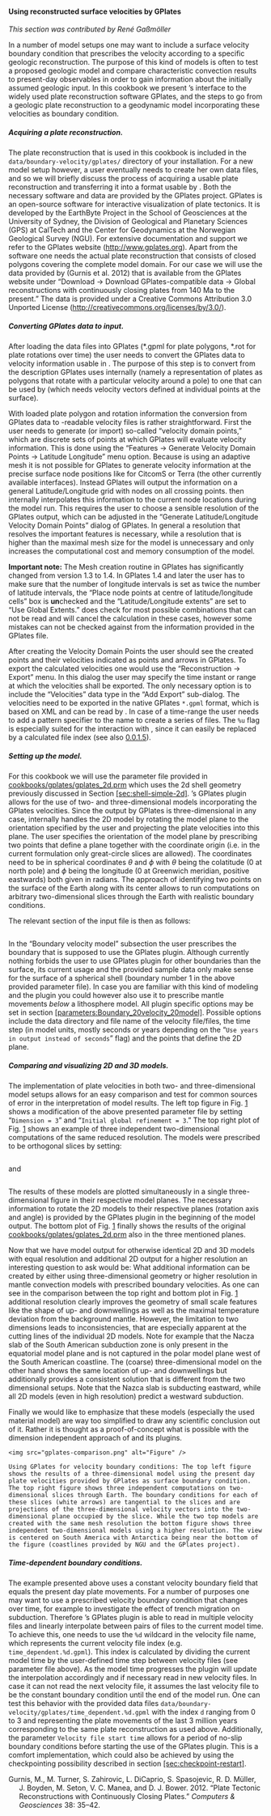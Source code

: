 #### Using reconstructed surface velocities by GPlates

*This section was contributed by Ren&eacute; Ga&szlig;m&ouml;ller*

In a number of model setups one may want to include a surface velocity
boundary condition that prescribes the velocity according to a specific
geologic reconstruction. The purpose of this kind of models is often to test a
proposed geologic model and compare characteristic convection results to
present-day observables in order to gain information about the initially
assumed geologic input. In this cookbook we present &rsquo;s interface to the
widely used plate reconstruction software GPlates, and the steps to go from a
geologic plate reconstruction to a geodynamic model incorporating these
velocities as boundary condition.

##### Acquiring a plate reconstruction.

The plate reconstruction that is used in this cookbook is included in the
`data/boundary-velocity/gplates/` directory of your installation. For a new
model setup however, a user eventually needs to create her own data files, and
so we will briefly discuss the process of acquiring a usable plate
reconstruction and transferring it into a format usable by . Both the
necessary software and data are provided by the GPlates project. GPlates is an
open-source software for interactive visualization of plate tectonics. It is
developed by the EarthByte Project in the School of Geosciences at the
University of Sydney, the Division of Geological and Planetary Sciences (GPS)
at CalTech and the Center for Geodynamics at the Norwegian Geological Survey
(NGU). For extensive documentation and support we refer to the GPlates website
(<http://www.gplates.org>). Apart from the software one needs the actual plate
reconstruction that consists of closed polygons covering the complete model
domain. For our case we will use the data provided by (Gurnis et al. 2012)
that is available from the GPlates website under &ldquo;Download $\rightarrow$
Download GPlates-compatible data $\rightarrow$ Global reconstructions with
continuously closing plates from 140 Ma to the present.&rdquo; The data is
provided under a Creative Commons Attribution 3.0 Unported License
(<http://creativecommons.org/licenses/by/3.0/>).

##### Converting GPlates data to input.

After loading the data files into GPlates (\*.gpml for plate polygons, \*.rot
for plate rotations over time) the user needs to convert the GPlates data to
velocity information usable in . The purpose of this step is to convert from
the description GPlates uses internally (namely a representation of plates as
polygons that rotate with a particular velocity around a pole) to one that can
be used by (which needs velocity vectors defined at individual points at the
surface).

With loaded plate polygon and rotation information the conversion from GPlates
data to -readable velocity files is rather straightforward. First the user
needs to generate (or import) so-called &ldquo;velocity domain points,&rdquo;
which are discrete sets of points at which GPlates will evaluate velocity
information. This is done using the &ldquo;Features $\rightarrow$ Generate
Velocity Domain Points $\rightarrow$ Latitude Longitude&rdquo; menu option.
Because is using an adaptive mesh it is not possible for GPlates to generate
velocity information at the precise surface node positions like for CitcomS or
Terra (the other currently available interfaces). Instead GPlates will output
the information on a general Latitude/Longitude grid with nodes on all
crossing points. then internally interpolates this information to the current
node locations during the model run. This requires the user to choose a
sensible resolution of the GPlates output, which can be adjusted in the
&ldquo;Generate Latitude/Longitude Velocity Domain Points&rdquo; dialog of
GPlates. In general a resolution that resolves the important features is
necessary, while a resolution that is higher than the maximal mesh size for
the model is unnecessary and only increases the computational cost and memory
consumption of the model.

**Important note:** The Mesh creation routine in GPlates has significantly
changed from version 1.3 to 1.4. In GPlates 1.4 and later the user has to make
sure that the number of longitude intervals is set as twice the number of
latitude intervals, the &ldquo;Place node points at centre of
latitude/longitude cells&rdquo; box is **un**checked and the
&ldquo;Latitude/Longitude extents&rdquo; are set to &ldquo;Use Global
Extents.&rdquo; does check for most possible combinations that can not be read
and will cancel the calculation in these cases, however some mistakes can not
be checked against from the information provided in the GPlates file.

After creating the Velocity Domain Points the user should see the created
points and their velocities indicated as points and arrows in GPlates. To
export the calculated velocities one would use the &ldquo;Reconstruction
$\rightarrow$ Export&rdquo; menu. In this dialog the user may specify the time
instant or range at which the velocities shall be exported. The only necessary
option is to include the &ldquo;Velocities&rdquo; data type in the &ldquo;Add
Export&rdquo; sub-dialog. The velocities need to be exported in the native
GPlates `*.gpml` format, which is based on XML and can be read by . In case of
a time-range the user needs to add a pattern specifier to the name to create a
series of files. The `%u` flag is especially suited for the interaction with ,
since it can easily be replaced by a calculated file index (see also
[0.0.1.5][]).

##### Setting up the model.

For this cookbook we will use the parameter file provided in
[cookbooks/gplates/gplates_2d.prm][] which uses the 2d shell geometry
previously discussed in Section&nbsp;[\[sec:shell-simple-2d\]][1]. &rsquo;s
GPlates plugin allows for the use of two- and three-dimensional models
incorporating the GPlates velocities. Since the output by GPlates is
three-dimensional in any case, internally handles the 2D model by rotating the
model plane to the orientation specified by the user and projecting the plate
velocities into this plane. The user specifies the orientation of the model
plane by prescribing two points that define a plane together with the
coordinate origin (i.e. in the current formulation only great-circle slices
are allowed). The coordinates need to be in spherical coordinates $\theta$ and
$\phi$ with $\theta$ being the colatitude (0 at north pole) and $\phi$ being
the longitude (0 at Greenwich meridian, positive eastwards) both given in
radians. The approach of identifying two points on the surface of the Earth
along with its center allows to run computations on arbitrary two-dimensional
slices through the Earth with realistic boundary conditions.

The relevant section of the input file is then as follows:

``` prmfile
```

In the &ldquo;Boundary velocity model&rdquo; subsection the user prescribes
the boundary that is supposed to use the GPlates plugin. Although currently
nothing forbids the user to use GPlates plugin for other boundaries than the
surface, its current usage and the provided sample data only make sense for
the surface of a spherical shell (boundary number 1 in the above provided
parameter file). In case you are familiar with this kind of modeling and the
plugin you could however also use it to prescribe mantle movements *below* a
lithosphere model. All plugin specific options may be set in
section&nbsp;[\[parameters:Boundary_20velocity_20model\]][2]. Possible options
include the data directory and file name of the velocity file/files, the time
step (in model units, mostly seconds or years depending on the
&ldquo;`Use years in output instead of seconds`&rdquo; flag) and the points
that define the 2D plane.

##### Comparing and visualizing 2D and 3D models.

The implementation of plate velocities in both two- and three-dimensional
model setups allows for an easy comparison and test for common sources of
error in the interpretation of model results. The left top figure in
Fig.&nbsp;[1][] shows a modification of the above presented parameter file by
setting &ldquo;`Dimension = 3`&rdquo; and
&ldquo;`Initial global refinement = 3`.&rdquo; The top right plot of
Fig.&nbsp;[1][] shows an example of three independent two-dimensional
computations of the same reduced resolution. The models were prescribed to be
orthogonal slices by setting:

``` prmfile
```

and

``` prmfile
```

The results of these models are plotted simultaneously in a single
three-dimensional figure in their respective model planes. The necessary
information to rotate the 2D models to their respective planes (rotation axis
and angle) is provided by the GPlates plugin in the beginning of the model
output. The bottom plot of Fig.&nbsp;[1][] finally shows the results of the
original [cookbooks/gplates/gplates_2d.prm][] also in the three mentioned
planes.

Now that we have model output for otherwise identical 2D and 3D models with
equal resolution and additional 2D output for a higher resolution an
interesting question to ask would be: What additional information can be
created by either using three-dimensional geometry or higher resolution in
mantle convection models with prescribed boundary velocities. As one can see
in the comparison between the top right and bottom plot in Fig.&nbsp;[1][]
additional resolution clearly improves the geometry of small scale features
like the shape of up- and downwellings as well as the maximal temperature
deviation from the background mantle. However, the limitation to two
dimensions leads to inconsistencies, that are especially apparent at the
cutting lines of the individual 2D models. Note for example that the Nacza
slab of the South American subduction zone is only present in the equatorial
model plane and is not captured in the polar model plane west of the South
American coastline. The (coarse) three-dimensional model on the other hand
shows the same location of up- and downwellings but additionally provides a
consistent solution that is different from the two dimensional setups. Note
that the Nazca slab is subducting eastward, while all 2D models (even in high
resolution) predict a westward subduction.

Finally we would like to emphasize that these models (especially the used
material model) are way too simplified to draw any scientific conclusion out
of it. Rather it is thought as a proof-of-concept what is possible with the
dimension independent approach of and its plugins.

```{figure-md} fig:gv-1
<img src="gplates-comparison.png" alt="Figure" />

Using GPlates for velocity boundary conditions: The top left figure shows the results of a three-dimensional model using the present day plate velocities provided by GPlates as surface boundary condition. The top right figure shows three independent computations on two-dimensional slices through Earth. The boundary conditions for each of these slices (white arrows) are tangential to the slices and are projections of the three-dimensional velocity vectors into the two-dimensional plane occupied by the slice. While the two top models are created with the same mesh resolution the bottom figure shows three independent two-dimensional models using a higher resolution. The view is centered on South America with Antarctica being near the bottom of the figure (coastlines provided by NGU and the GPlates project).
```

##### Time-dependent boundary conditions.

The example presented above uses a constant velocity boundary field that
equals the present day plate movements. For a number of purposes one may want
to use a prescribed velocity boundary condition that changes over time, for
example to investigate the effect of trench migration on subduction. Therefore
&rsquo;s GPlates plugin is able to read in multiple velocity files and
linearly interpolate between pairs of files to the current model time. To
achieve this, one needs to use the `%d` wildcard in the velocity file name,
which represents the current velocity file index (e.g.
`time_dependent.%d.gpml`). This index is calculated by dividing the current
model time by the user-defined time step between velocity files (see parameter
file above). As the model time progresses the plugin will update the
interpolation accordingly and if necessary read in new velocity files. In case
it can not read the next velocity file, it assumes the last velocity file to
be the constant boundary condition until the end of the model run. One can
test this behavior with the provided data files
`data/boundary-velocity/gplates/time_dependent.%d.gpml` with the index `d`
ranging from 0 to 3 and representing the plate movements of the last 3 million
years corresponding to the same plate reconstruction as used above.
Additionally, the parameter `Velocity file start time` allows for a period of
no-slip boundary conditions before starting the use of the GPlates plugin.
This is a comfort implementation, which could also be achieved by using the
checkpointing possibility described in
section&nbsp;[\[sec:checkpoint-restart\]][3].

<div id="refs" class="references csl-bib-body hanging-indent">

<div id="ref-GTZDSMBSMB12" class="csl-entry">

Gurnis, M., M. Turner, S. Zahirovic, L. DiCaprio, S. Spasojevic, R. D.
M&uuml;ller, J. Boyden, M. Seton, V. C. Manea, and D. J. Bower. 2012.
&ldquo;Plate Tectonic Reconstructions with Continuously Closing Plates.&rdquo;
*Computers & Geosciences* 38: 35&ndash;42.

</div>

</div>

  [0.0.1.5]: #sec:time-dependent-gplates-velocities
  [cookbooks/gplates/gplates_2d.prm]: cookbooks/gplates/gplates_2d.prm
  [1]: #sec:shell-simple-2d
  [2]: #parameters:Boundary_20velocity_20model
  [1]: #fig:gv-1
  [3]: #sec:checkpoint-restart
